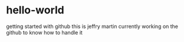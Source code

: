 # hello-world
getting started with github
this is jeffry martin currently working on the github to know how to handle it
